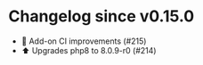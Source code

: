 # Changelog since v0.15.0
- 🚀 Add-on CI improvements (#215) 
- ⬆️ Upgrades php8 to 8.0.9-r0 (#214) 
